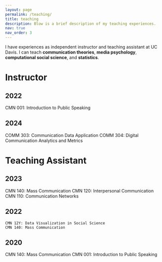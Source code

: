 ```yaml
---
layout: page
permalink: /teaching/
title: teaching
description: Blow is a brief description of my teaching experiences.
nav: true
nav_order: 3
---
```


I have experiences as independent instructor and teaching assistant at UC Davis.
I can teach **communication theories**, **media psychology**, **computational social science**, and **statistics**.

<h1>Instructor</h1>
  <h2 class="year">2022</h2>
    CMN 001: Introduction to Public Speaking 
  <h2 class="year">2024</h2>
    COMM 303: Communication Data Application
    COMM 304: Digital Communication Analytics and Metrics    

<h1>Teaching Assistant</h1>
  <h2 class="year">2023</h2>
    CMN 140: Mass Communication
    CMN 120: Interpersonal Communication
    CMN 110: Communication Networks

  <h2 class="year">2022</h2>
    
    CMN 12Y: Data Visualization in Social Science
    CMN 140: Mass Communication
    
  <h2 class="year">2020</h2>
    CMN 140: Mass Communication
    CMN 001: Introduction to Public Speaking 


